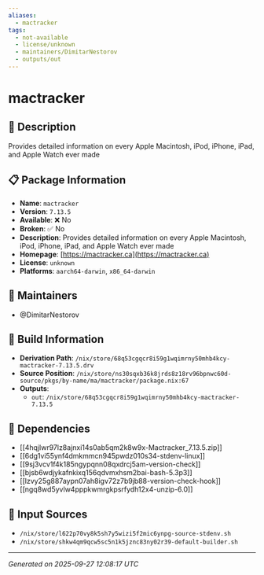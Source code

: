 ```yaml
---
aliases:
  - mactracker
tags:
  - not-available
  - license/unknown
  - maintainers/DimitarNestorov
  - outputs/out
---
```


# mactracker

## 📝 Description

Provides detailed information on every Apple Macintosh, iPod, iPhone, iPad, and Apple Watch ever made

## 📋 Package Information

- **Name**: `mactracker`
- **Version**: `7.13.5`
- **Available**: ❌ No
- **Broken**: ✅ No
- **Description**: Provides detailed information on every Apple Macintosh, iPod, iPhone, iPad, and Apple Watch ever made
- **Homepage**: [https://mactracker.ca](https://mactracker.ca)
- **License**: `unknown`
- **Platforms**: `aarch64-darwin`, `x86_64-darwin`
## 👥 Maintainers

- @DimitarNestorov


## 🔧 Build Information

- **Derivation Path**: `/nix/store/68q53cgqcr8i59g1wqimrny50mhb4kcy-mactracker-7.13.5.drv`
- **Source Position**: `/nix/store/ns30sqxb36k8jrds8z18rv96bpnwc60d-source/pkgs/by-name/ma/mactracker/package.nix:67`
- **Outputs**:
  - `out`:  `/nix/store/68q53cgqcr8i59g1wqimrny50mhb4kcy-mactracker-7.13.5`

## 🔗 Dependencies

- [[4hqjlwr97lz8ajnxi14s0ab5qm2k8w9x-Mactracker_7.13.5.zip]]
- [[6dg1vi55ynf4dmkmmcn945pwdz010s34-stdenv-linux]]
- [[9sj3vcv1f4k185ngypqnn08qxdrcj5am-version-check]]
- [[bjsb6wdjykafnkixq156qdvmxhsm2bai-bash-5.3p3]]
- [[lzvy25g887aypn07ah8igv72z7b9jb88-version-check-hook]]
- [[ngq8wd5yvlw4pppkwmrgkpsrfydh12x4-unzip-6.0]]

## 📁 Input Sources

- `/nix/store/l622p70vy8k5sh7y5wizi5f2mic6ynpg-source-stdenv.sh`
- `/nix/store/shkw4qm9qcw5sc5n1k5jznc83ny02r39-default-builder.sh`

---
*Generated on 2025-09-27 12:08:17 UTC*
